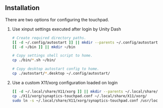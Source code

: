 Installation
------------

There are two options for configuring the touchpad.

1. Use xinput settings executed after login by Unity Dash
    

    ```sh
    # Create required directory paths.
    [[ -d ~/.config/autostart ]] || mkdir --parents ~/.config/autostart
    [[ -d ~/bin ]] || mkdir ~/bin

    # Copy settings shell script to home.
    cp ./bin/*.sh ~/bin/

    # Copy desktop autostart config to home.
    cp ./autostart/*.desktop ~/.config/autostart/
    ```
2. Use a custom X11/xorg configuration loaded on login

    ```sh
    [[ -d ~/.local/share/X11/xorg ]] || mkdir --parents ~/.local/share/X11/xorg
    cp ./X11/xorg/synaptics-touchpad.conf ~/.local/share/X11/xorg/
    sudo ln -s ~/.local/share/X11/xorg/synaptics-touchpad.conf /usr/local/share/X11/xorg/60-synaptics-touchpad.conf
    ```
